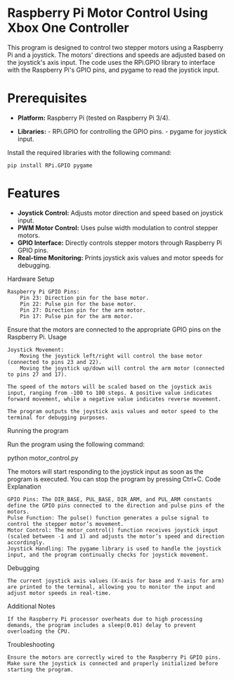 # Raspberry Pi Motor Control Using Xbox One Controller

This program is designed to control two stepper motors using a Raspberry Pi and a joystick. The motors' directions and speeds are adjusted based on the joystick's axis input. The code uses the RPi.GPIO library to interface with the Raspberry Pi's GPIO pins, and pygame to read the joystick input.

# Prerequisites
- **Platform:** Raspberry Pi (tested on Raspberry Pi 3/4).

- **Libraries:**
        - RPi.GPIO for controlling the GPIO pins.
        - pygame for joystick input.

Install the required libraries with the following command:

```
pip install RPi.GPIO pygame
```

# Features
- **Joystick Control:** Adjusts motor direction and speed based on joystick input.
- **PWM Motor Control:** Uses pulse width modulation to control stepper motors.
- **GPIO Interface:** Directly controls stepper motors through Raspberry Pi GPIO pins.
- **Real-time Monitoring:** Prints joystick axis values and motor speeds for debugging.

Hardware Setup

    Raspberry Pi GPIO Pins:
        Pin 23: Direction pin for the base motor.
        Pin 22: Pulse pin for the base motor.
        Pin 27: Direction pin for the arm motor.
        Pin 17: Pulse pin for the arm motor.

Ensure that the motors are connected to the appropriate GPIO pins on the Raspberry Pi.
Usage

    Joystick Movement:
        Moving the joystick left/right will control the base motor (connected to pins 23 and 22).
        Moving the joystick up/down will control the arm motor (connected to pins 27 and 17).

    The speed of the motors will be scaled based on the joystick axis input, ranging from -100 to 100 steps. A positive value indicates forward movement, while a negative value indicates reverse movement.

    The program outputs the joystick axis values and motor speed to the terminal for debugging purposes.

Running the program

Run the program using the following command:

python motor_control.py

The motors will start responding to the joystick input as soon as the program is executed. You can stop the program by pressing Ctrl+C.
Code Explanation

    GPIO Pins: The DIR_BASE, PUL_BASE, DIR_ARM, and PUL_ARM constants define the GPIO pins connected to the direction and pulse pins of the motors.
    Pulse Function: The pulse() function generates a pulse signal to control the stepper motor’s movement.
    Motor Control: The motor_control() function receives joystick input (scaled between -1 and 1) and adjusts the motor’s speed and direction accordingly.
    Joystick Handling: The pygame library is used to handle the joystick input, and the program continually checks for joystick movement.

Debugging

    The current joystick axis values (X-axis for base and Y-axis for arm) are printed to the terminal, allowing you to monitor the input and adjust motor speeds in real-time.

Additional Notes

    If the Raspberry Pi processor overheats due to high processing demands, the program includes a sleep(0.01) delay to prevent overloading the CPU.

Troubleshooting

    Ensure the motors are correctly wired to the Raspberry Pi GPIO pins.
    Make sure the joystick is connected and properly initialized before starting the program.

